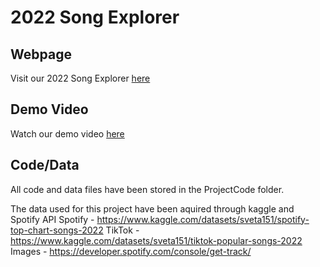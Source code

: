 # 2022 Song Explorer

## Webpage
Visit our 2022 Song Explorer [here](https://kasidyffernandes.github.io/project)

## Demo Video
Watch our demo video [here](https://www.youtube.com/watch?v=F2Yyh1KGpdY)

## Code/Data
All code and data files have been stored in the ProjectCode folder.

The data used for this project have been aquired through kaggle and Spotify API 
Spotify - https://www.kaggle.com/datasets/sveta151/spotify-top-chart-songs-2022
TikTok - https://www.kaggle.com/datasets/sveta151/tiktok-popular-songs-2022
Images - https://developer.spotify.com/console/get-track/


